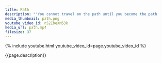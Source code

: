 ```yaml
---
title: Path
description: "'You cannot travel on the path until you become the path itself.' – Buddha"
media_thumbnail: path.png
youtube_video_id: n52EbeXM53k
media_url: path.mp4
filesize: 37
---
```


{% include youtube.html youtube_video_id=page.youtube_video_id %}

<div class="buddha_quote">{{page.description}}</div>
